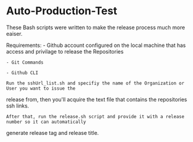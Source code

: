 # Auto-Production-Test
These Bash scripts were written to make the release process much more eaiser.

Requirements:
    - Github account configured on the local machine
      that has access and privilage to release the 
      Repositories

    - Git Commands

    - Github CLI

    Run the sshUrl_list.sh and specifiy the name of the Organization or User you want to issue the
release from, then you'll acquire the text file that contains the repositories ssh links. 

    After that, run the release.sh script and provide it with a release number so it can automatically
generate release tag and release title.